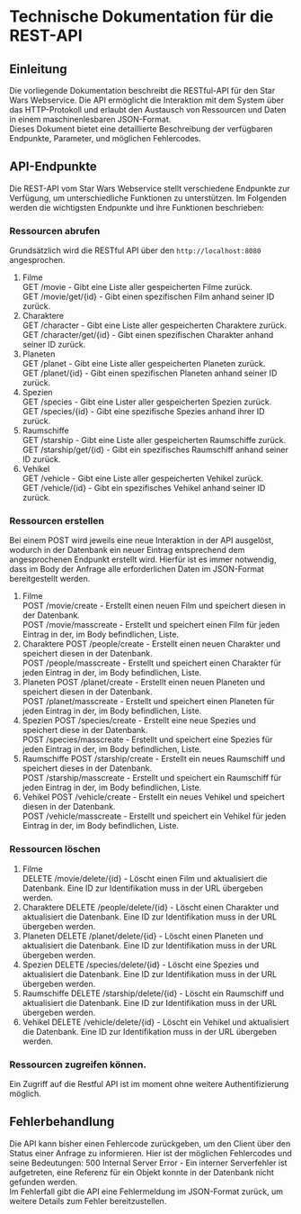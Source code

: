 # Technische Dokumentation für die REST-API

## Einleitung

Die vorliegende Dokumentation beschreibt die RESTful-API für den Star Wars Webservice. Die API ermöglicht die
Interaktion mit dem
System über das HTTP-Protokoll und erlaubt den Austausch von Ressourcen und Daten in einem maschinenlesbaren
JSON-Format.  
Dieses Dokument bietet eine detaillierte Beschreibung der verfügbaren Endpunkte, Parameter, und möglichen Fehlercodes.

## API-Endpunkte

Die REST-API vom Star Wars Webservice stellt verschiedene Endpunkte zur Verfügung, um unterschiedliche Funktionen zu
unterstützen. Im
Folgenden werden die wichtigsten Endpunkte und ihre Funktionen beschrieben:

### Ressourcen abrufen

Grundsätzlich wird die RESTful API über den ```http://localhost:8080``` angesprochen.

1. Filme  
   GET /movie - Gibt eine Liste aller gespeicherten Filme zurück.  
   GET /movie/get/{id} - Gibt einen spezifischen Film anhand seiner ID zurück.
2. Charaktere  
   GET /character - Gibt eine Liste aller gespeicherten Charaktere zurück.  
   GET /character/get/{id} - Gibt einen spezifischen Charakter anhand seiner ID zurück.
3. Planeten  
   GET /planet - Gibt eine Liste aller gespeicherten Planeten zurück.  
   GET /planet/{id} - Gibt einen spezifischen Planeten anhand seiner ID zurück.
4. Spezien  
   GET /species - Gibt eine Lister aller gespeicherten Spezien zurück.  
   GET /species/{id} - Gibt eine spezifische Spezies anhand ihrer ID zurück.
5. Raumschiffe  
   GET /starship - Gibt eine Liste aller gespeicherten Raumschiffe zurück.  
   GET /starship/get/{id} - Gibt ein spezifisches Raumschiff anhand seiner ID zurück.
6. Vehikel  
   GET /vehicle - Gibt eine Liste aller gespeicherten Vehikel zurück.  
   GET /vehicle/{id} - Gibt ein spezifisches Vehikel anhand seiner ID zurück.

### Ressourcen erstellen

Bei einem POST wird jeweils eine neue Interaktion in der API ausgelöst, wodurch in der Datenbank ein neuer Eintrag
entsprechend
dem angesprochenen Endpunkt erstellt wird. Hierfür ist es immer notwendig, dass im Body der Anfrage alle erforderlichen
Daten
im JSON-Format bereitgestellt werden.

1. Filme  
   POST /movie/create - Erstellt einen neuen Film und speichert diesen in der Datenbank.  
   POST /movie/masscreate - Erstellt und speichert einen Film für jeden Eintrag in der, im Body befindlichen, Liste.
2. Charaktere
   POST /people/create - Erstellt einen neuen Charakter und speichert diesen in der Datenbank.   
   POST /people/masscreate - Erstellt und speichert einen Charakter für jeden Eintrag in der, im Body befindlichen,
   Liste.
3. Planeten
POST /planet/create - Erstellt einen neuen Planeten und speichert diesen in der Datenbank.   
      POST /planet/masscreate - Erstellt und speichert einen Planeten für jeden Eintrag in der, im Body befindlichen,
      Liste.
4. Spezien
   POST /species/create - Erstellt eine neue Spezies und speichert diese in der Datenbank.   
   POST /species/masscreate - Erstellt und speichert eine Spezies für jeden Eintrag in der, im Body befindlichen,
   Liste.
5. Raumschiffe
   POST /starship/create - Erstellt ein neues Raumschiff und speichert dieses in der Datenbank.   
   POST /starship/masscreate - Erstellt und speichert ein Raumschiff für jeden Eintrag in der, im Body befindlichen,
   Liste.
6. Vehikel
   POST /vehicle/create - Erstellt ein neues Vehikel und speichert diesen in der Datenbank.   
   POST /vehicle/masscreate - Erstellt und speichert ein Vehikel für jeden Eintrag in der, im Body befindlichen,
   Liste.

### Ressourcen löschen

1. Filme  
   DELETE /movie/delete/{id} - Löscht einen Film und aktualisiert die Datenbank. Eine ID zur Identifikation muss in der 
    URL übergeben werden.
2. Charaktere
   DELETE /people/delete/{id} - Löscht einen Charakter und aktualisiert die Datenbank. Eine ID zur Identifikation muss in der
   URL übergeben werden.
3. Planeten
   DELETE /planet/delete/{id} - Löscht einen Planeten und aktualisiert die Datenbank. Eine ID zur Identifikation muss in der
   URL übergeben werden.
4. Spezien
   DELETE /species/delete/{id} - Löscht eine Spezies und aktualisiert die Datenbank. Eine ID zur Identifikation muss in der
   URL übergeben werden.
5. Raumschiffe
   DELETE /starship/delete/{id} - Löscht ein Raumschiff und aktualisiert die Datenbank. Eine ID zur Identifikation muss in der
   URL übergeben werden.
6. Vehikel
   DELETE /vehicle/delete/{id} - Löscht ein Vehikel und aktualisiert die Datenbank. Eine ID zur Identifikation muss in der
   URL übergeben werden.

### Ressourcen zugreifen können.
Ein Zugriff auf die Restful API ist im moment ohne weitere Authentifizierung möglich.

## Fehlerbehandlung

Die API kann bisher einen Fehlercode zurückgeben, um den Client über den Status einer Anfrage zu informieren.
Hier ist der möglichen Fehlercodes und seine Bedeutungen:
500 Internal Server Error - Ein interner Serverfehler ist aufgetreten, eine Referenz für ein Objekt konnte in der 
Datenbank nicht gefunden werden.  
Im Fehlerfall gibt die API eine Fehlermeldung im JSON-Format zurück, um weitere Details zum Fehler bereitzustellen.
